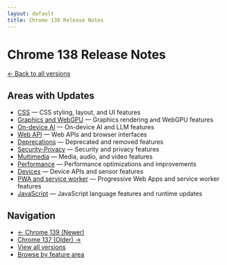 ```yaml
---
layout: default
title: Chrome 138 Release Notes
---
```


# Chrome 138 Release Notes

[← Back to all versions](../)

## Areas with Updates

- [CSS](./css.html) — CSS styling, layout, and UI features
- [Graphics and WebGPU](./graphics-webgpu.html) — Graphics rendering and WebGPU features
- [On-device AI](./on-device-ai.html) — On-device AI and LLM features
- [Web API](./webapi.html) — Web APIs and browser interfaces
- [Deprecations](./deprecations.html) — Deprecated and removed features
- [Security-Privacy](./security-privacy.html) — Security and privacy features
- [Multimedia](./multimedia.html) — Media, audio, and video features
- [Performance](./performance.html) — Performance optimizations and improvements
- [Devices](./devices.html) — Device APIs and sensor features
- [PWA and service worker](./pwa-service-worker.html) — Progressive Web Apps and service worker features
- [JavaScript](./javascript.html) — JavaScript language features and runtime updates

## Navigation

- [← Chrome 139 (Newer)](../chrome-139/)
- [Chrome 137 (Older) →](../chrome-137/)
- [View all versions](../)
- [Browse by feature area](../../areas/)

